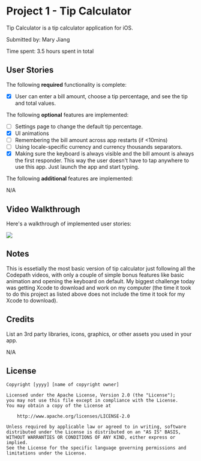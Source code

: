 # Project 1 - Tip Calculator

Tip Calculator is a tip calculator application for iOS.

Submitted by: Mary Jiang

Time spent: 3.5 hours spent in total

## User Stories

The following **required** functionality is complete:

* [x] User can enter a bill amount, choose a tip percentage, and see the tip and total values.

The following **optional** features are implemented:

* [ ] Settings page to change the default tip percentage.
* [x] UI animations
* [ ] Remembering the bill amount across app restarts (if <10mins)
* [ ] Using locale-specific currency and currency thousands separators.
* [x] Making sure the keyboard is always visible and the bill amount is always the first responder. This way the user doesn't have to tap anywhere to use this app. Just launch the app and start typing.

The following **additional** features are implemented:

N/A

## Video Walkthrough

Here's a walkthrough of implemented user stories:

![](https://i.imgur.com/BmyxZhy.gif)


## Notes

This is essetially the most basic version of tip calculator just following all the Codepath videos, with only a couple of simple bonus features like basic animation and opening the keyboard on default. My biggest challenge today was getting Xcode to download and work on my computer (the time it took to do this project as listed above does not include the time it took for my Xcode to download).

## Credits

List an 3rd party libraries, icons, graphics, or other assets you used in your app.

N/A

## License

    Copyright [yyyy] [name of copyright owner]

    Licensed under the Apache License, Version 2.0 (the "License");
    you may not use this file except in compliance with the License.
    You may obtain a copy of the License at

        http://www.apache.org/licenses/LICENSE-2.0

    Unless required by applicable law or agreed to in writing, software
    distributed under the License is distributed on an "AS IS" BASIS,
    WITHOUT WARRANTIES OR CONDITIONS OF ANY KIND, either express or implied.
    See the License for the specific language governing permissions and
    limitations under the License.

